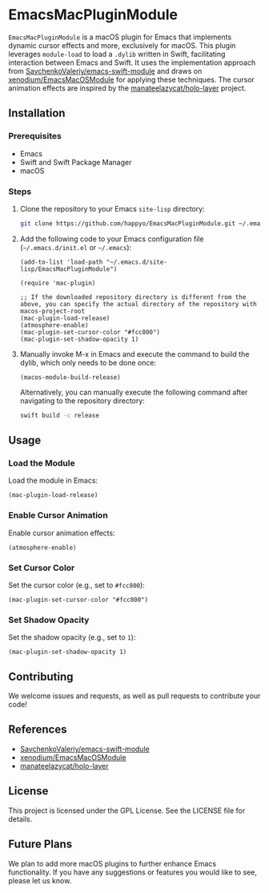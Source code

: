 # EmacsMacPluginModule

`EmacsMacPluginModule` is a macOS plugin for Emacs that implements dynamic cursor effects and more, exclusively for macOS. This plugin leverages `module-load` to load a `.dylib` written in Swift, facilitating interaction between Emacs and Swift. It uses the implementation approach from [SavchenkoValeriy/emacs-swift-module](https://github.com/SavchenkoValeriy/emacs-swift-module) and draws on [xenodium/EmacsMacOSModule](https://github.com/xenodium/EmacsMacOSModule) for applying these techniques. The cursor animation effects are inspired by the [manateelazycat/holo-layer](https://github.com/manateelazycat/holo-layer.git) project.

## Installation

### Prerequisites

- Emacs
- Swift and Swift Package Manager
- macOS

### Steps

1. Clone the repository to your Emacs `site-lisp` directory:

   ```sh
   git clone https://github.com/happyo/EmacsMacPluginModule.git ~/.emacs.d/site-lisp/EmacsMacPluginModule
   ```

2. Add the following code to your Emacs configuration file (`~/.emacs.d/init.el` or `~/.emacs`):

   ```elisp
   (add-to-list 'load-path "~/.emacs.d/site-lisp/EmacsMacPluginModule")

   (require 'mac-plugin)

   ;; If the downloaded repository directory is different from the above, you can specify the actual directory of the repository with macos-project-root
   (mac-plugin-load-release)
   (atmosphere-enable)
   (mac-plugin-set-cursor-color "#fcc800")
   (mac-plugin-set-shadow-opacity 1)
   ```

3. Manually invoke M-x in Emacs and execute the command to build the dylib, which only needs to be done once:

   ```elisp
   (macos-module-build-release)
   ```

   Alternatively, you can manually execute the following command after navigating to the repository directory:

   ```sh
   swift build -c release
   ```

## Usage

### Load the Module

Load the module in Emacs:

```elisp
(mac-plugin-load-release)
```

### Enable Cursor Animation

Enable cursor animation effects:

```elisp
(atmosphere-enable)
```

### Set Cursor Color

Set the cursor color (e.g., set to `#fcc800`):

```elisp
(mac-plugin-set-cursor-color "#fcc800")
```

### Set Shadow Opacity

Set the shadow opacity (e.g., set to `1`):

```elisp
(mac-plugin-set-shadow-opacity 1)
```

## Contributing

We welcome issues and requests, as well as pull requests to contribute your code!

## References

- [SavchenkoValeriy/emacs-swift-module](https://github.com/SavchenkoValeriy/emacs-swift-module)
- [xenodium/EmacsMacOSModule](https://github.com/xenodium/EmacsMacOSModule)
- [manateelazycat/holo-layer](https://github.com/manateelazycat/holo-layer.git)

## License

This project is licensed under the GPL License. See the LICENSE file for details.

## Future Plans

We plan to add more macOS plugins to further enhance Emacs functionality. If you have any suggestions or features you would like to see, please let us know.

